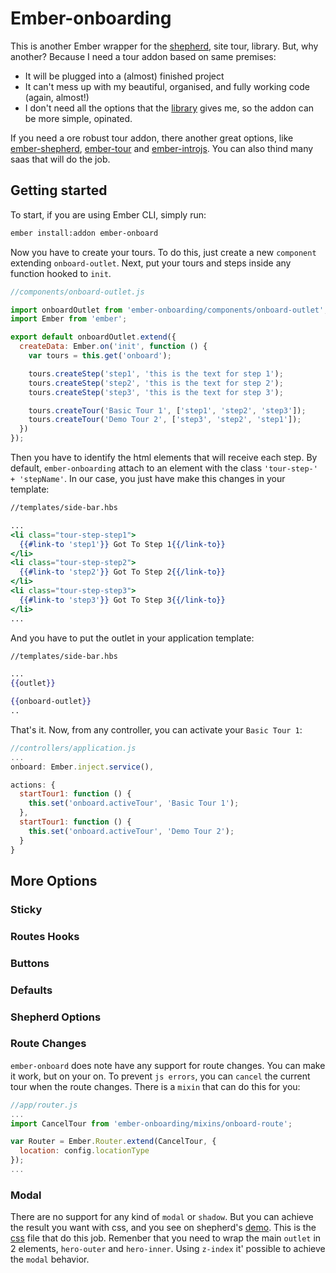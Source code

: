 # Ember-onboarding

This is another Ember wrapper for the [shepherd](https://github.com/HubSpot/Shepherd), site tour, library.
But, why another? Because I need a tour addon based on same premises:
* It will be plugged into a (almost) finished project
* It can't mess up with my beautiful, organised, and fully working code (again, almost!)
* I don't need all the options that the [library](https://github.com/HubSpot/Shepherd) gives me, so the addon can be more simple, opinated.

If you need a ore robust tour addon, there another great options, like [ember-shepherd](https://github.com/rwwagner90/ember-shepherd), [ember-tour](https://github.com/Vestorly/ember-tour) and [ember-introjs](https://github.com/thefrontside/ember-introjs).
You can also thind many saas that will do the job.

## Getting started

To start, if you are using Ember CLI, simply run:
```bash
ember install:addon ember-onboard
```

Now you have to create your tours.
To do this, just create a new `component` extending `onboard-outlet`.
Next, put your tours and steps inside any function hooked to `init`.

```js
//components/onboard-outlet.js

import onboardOutlet from 'ember-onboarding/components/onboard-outlet';
import Ember from 'ember';

export default onboardOutlet.extend({
  createData: Ember.on('init', function () {
    var tours = this.get('onboard');

    tours.createStep('step1', 'this is the text for step 1');
    tours.createStep('step2', 'this is the text for step 2');
    tours.createStep('step3', 'this is the text for step 3');

    tours.createTour('Basic Tour 1', ['step1', 'step2', 'step3']);
    tours.createTour('Demo Tour 2', ['step3', 'step2', 'step1']);
  })
});
```

Then you have to identify the html elements that will receive each step.
By default, `ember-onboarding` attach to an element with the class `'tour-step-' + 'stepName'`.
In our case, you just have make this changes in your template:

```hbs
//templates/side-bar.hbs

...
<li class="tour-step-step1">
  {{#link-to 'step1'}} Got To Step 1{{/link-to}}
</li>
<li class="tour-step-step2">
  {{#link-to 'step2'}} Got To Step 2{{/link-to}}
</li>
<li class="tour-step-step3">
  {{#link-to 'step3'}} Got To Step 3{{/link-to}}
</li>
...
```

And you have to put the outlet in your application template:

```hbs
//templates/side-bar.hbs

...
{{outlet}}

{{onboard-outlet}}
..
```

That's it. Now, from any controller, you can activate your `Basic Tour 1`:

```js
//controllers/application.js
...
onboard: Ember.inject.service(),

actions: {
  startTour1: function () {
    this.set('onboard.activeTour', 'Basic Tour 1');
  },
  startTour1: function () {
    this.set('onboard.activeTour', 'Demo Tour 2');
  }
}
```

## More Options

### Sticky


### Routes Hooks


### Buttons


### Defaults


### Shepherd Options


### Route Changes
`ember-onboard` does note have any support for route changes.
You can make it work, but on your on.
To prevent `js errors`, you can `cancel` the current tour when the route changes.
There is a `mixin` that can do this for you:

```js
//app/router.js
...
import CancelTour from 'ember-onboarding/mixins/onboard-route';

var Router = Ember.Router.extend(CancelTour, {
  location: config.locationType
});
...
```


### Modal
There are no support for any kind of `modal` or `shadow`.
But you can achieve the result you want with css, and you see on shepherd's [demo](http://github.hubspot.com/shepherd/docs/welcome/).
This is the [css](https://github.com/HubSpot/shepherd/blob/master/docs/welcome/css/welcome.css) file that do this job.
Remenber that you need to wrap the main `outlet` in 2 elements, `hero-outer` and `hero-inner`.
Using `z-index` it' possible to achieve the `modal` behavior.
